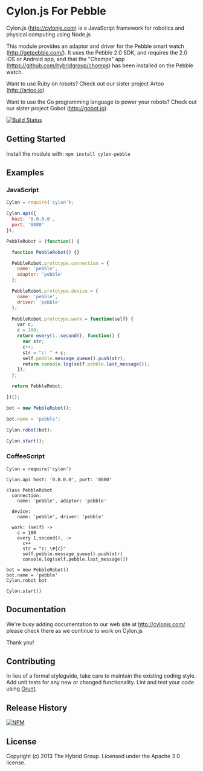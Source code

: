 # Cylon.js For Pebble

Cylon.js (http://cylonjs.com) is a JavaScript framework for robotics and physical computing using Node.js

This module provides an adaptor and driver for the Pebble smart watch (http://getpebble.com/). It uses the Pebble 2.0 SDK, and requires the 2.0 iOS or Android app, and that the "Chomps" app (https://github.com/hybridgroup/chomps) has been installed on the Pebble watch.

Want to use Ruby on robots? Check out our sister project Artoo (http://artoo.io)

Want to use the Go programming language to power your robots? Check out our sister project Gobot (http://gobot.io).

[![Build Status](https://secure.travis-ci.org/hybridgroup/cylon-pebble.png?branch=master)](http://travis-ci.org/hybridgroup/cylon-pebble)

## Getting Started
Install the module with: `npm install cylon-pebble`

## Examples

### JavaScript

```javascript
Cylon = require('cylon');

Cylon.api({
  host: '0.0.0.0',
  port: '8080'
});

PebbleRobot = (function() {

  function PebbleRobot() {}

  PebbleRobot.prototype.connection = {
    name: 'pebble',
    adaptor: 'pebble'
  };

  PebbleRobot.prototype.device = {
    name: 'pebble',
    driver: 'pebble'
  };

  PebbleRobot.prototype.work = function(self) {
    var c;
    c = 100;
    return every(1..second(), function() {
      var str;
      c++;
      str = "c: " + c;
      self.pebble.message_queue().push(str);
      return console.log(self.pebble.last_message());
    });
  };

  return PebbleRobot;

})();

bot = new PebbleRobot();

bot.name = 'pebble';

Cylon.robot(bot);

Cylon.start();
```
### CoffeeScript
```coffee-script
Cylon = require('cylon')

Cylon.api host: '0.0.0.0', port: '8080'

class PebbleRobot
  connection:
    name: 'pebble', adaptor: 'pebble'

  device:
    name: 'pebble', driver: 'pebble'

  work: (self) ->
    c = 100
    every 1.second(), ->
      c++
      str = "c: \#{c}"
      self.pebble.message_queue().push(str)
      console.log(self.pebble.last_message())

bot = new PebbleRobot()
bot.name = 'pebble'
Cylon.robot bot

Cylon.start()
```

## Documentation
We're busy adding documentation to our web site at http://cylonjs.com/ please check there as we continue to work on Cylon.js

Thank you!

## Contributing
In lieu of a formal styleguide, take care to maintain the existing coding style. Add unit tests for any new or changed functionality. Lint and test your code using [Grunt](http://gruntjs.com/).

## Release History

[![NPM](https://nodei.co/npm/cylon-pebble.png?compact=true)](https://nodei.co/npm/cylon-pebble/)


## License
Copyright (c) 2013 The Hybrid Group. Licensed under the Apache 2.0 license.
